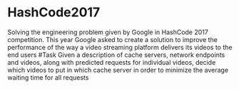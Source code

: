 # HashCode2017
Solving the engineering problem given by Google in HashCode 2017 competition.
This year Google asked to create a solution to improve the performance
of the way a video streaming platform delivers its videos to the end users
#Task
Given a description of cache servers, network endpoints and videos, along with predicted requests for
individual videos, decide which videos to put in which cache server in order to minimize the average
waiting time for all requests
